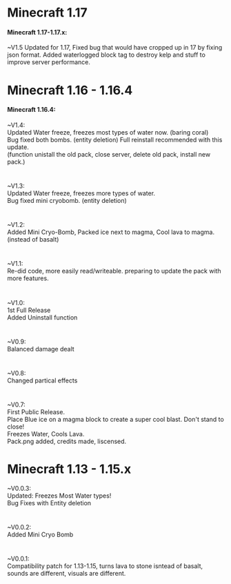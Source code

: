 # Minecraft 1.17 
#### Minecraft 1.17-1.17.x:  
  ~V1.5
Updated for 1.17, Fixed bug that would have cropped up in 17 by fixing json format.
Added waterlogged block tag to destroy kelp and stuff to improve server performance.

# Minecraft 1.16 - 1.16.4  
#### Minecraft 1.16.4:  
  ~V1.4:    
Updated Water freeze, freezes most types of water now.  (baring coral)  
Bug fixed both bombs.  (entity deletion)
Full reinstall recommended with this update.   
(function unistall the old pack, close server, delete old pack, install new pack.)  
#
  ~V1.3:    
Updated Water freeze, freezes more types of water.   
Bug fixed mini cryobomb.  (entity deletion)
#
  ~V1.2:    
Added Mini Cryo-Bomb, Packed ice next to magma, Cool lava to magma. (instead of basalt)
#
  ~V1.1:  
Re-did code, more easily read/writeable.  preparing to update the pack with more features.  
#
  ~V1.0:  
  1st Full Release  
Added Uninstall function  
#
  ~V0.9:  
Balanced damage dealt  
#
  ~V0.8:  
Changed partical effects  
#
  ~V0.7:  
  First Public Release.  
Place Blue ice on a magma block to create a super cool blast.  Don't stand to close!  
Freezes Water, Cools Lava.  
Pack.png added, credits made, liscensed.  

# Minecraft 1.13 - 1.15.x  
  ~V0.0.3:    
Updated: Freezes Most Water types!  
Bug Fixes with Entity deletion  
#
  ~V0.0.2:  
Added Mini Cryo Bomb  
#
  ~V0.0.1:   
Compatibility patch for 1.13-1.15, turns lava to stone isntead of basalt, sounds are different, visuals are different.  
